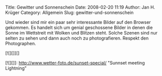 Title: Gewitter und Sonnenschein
Date: 2008-02-20 11:19
Author: Jan H. Krüger
Category: Allgemein
Slug: gewitter-und-sonnenschein

Und wieder sind mir ein paar sehr interessante Bilder auf den Browser
gekommen. Es handelt sich um genial geschossene Bilder in denen die
Sonne im Wettstreit mit Wolken und Blitzen steht. Solche Szenen sind nur
selten zu sehen und dann auch noch zu photografieren. Respekt den
Photographen.  
  
[![][]][]

  [Gewitter]: http://www.wetter-foto.de/images/014475.jpg
  [![][]]: http://www.wetter-foto.de/sunset-special/
    "Sunnset meeting Lightning"
